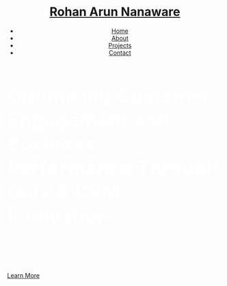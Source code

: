 
<!DOCTYPE html>
<html lang="en">
<head>
  <meta charset="utf-8">
  <meta name="viewport" content="width=device-width, initial-scale=1.0">

  <title>Rohan Arun Nanaware — Portfolio</title>
  <meta name="description" content="Salesforce Marketing Cloud Specialist | Data Analyst | Driving Personalisation & Insights">
  <meta name="keywords" content="Rohan Nanaware, Salesforce Developer, Data Analyst, Salesforce Marketing Cloud, Data Analytics, AMPscript, SQL">

  <!-- Animate.css -->
  <link rel="stylesheet" href="https://cdnjs.cloudflare.com/ajax/libs/animate.css/4.1.1/animate.min.css" crossorigin="anonymous" referrerpolicy="no-referrer" />

  <!-- Vendor CSS (CDN) -->
  <link href="https://cdn.jsdelivr.net/npm/bootstrap@5.3.3/dist/css/bootstrap.min.css" rel="stylesheet">
  <link href="https://cdn.jsdelivr.net/npm/bootstrap-icons@1.11.3/font/bootstrap-icons.css" rel="stylesheet">
  <link href="https://cdn.jsdelivr.net/npm/glightbox/dist/css/glightbox.min.css" rel="stylesheet">
  <link href="https://cdn.jsdelivr.net/npm/swiper@10/swiper-bundle.min.css" rel="stylesheet">

  <!-- Site CSS -->
  <link href="assets/css/style.css" rel="stylesheet">
</head>

<body>
  <!-- ======= Header ======= -->
  <header id="header" class="fixed-top">
    <div class="container d-flex align-items-center justify-content-between">
      <h1 class="logo m-0"><a href="index.html">Rohan Arun Nanaware</a></h1>
      <nav id="navbar" class="navbar">
        <ul>
          <li><a class="nav-link scrollto active" href="#hero">Home</a></li>
          <li><a class="nav-link scrollto" href="#about">About</a></li>
          <li><a class="nav-link scrollto" href="#services">Projects</a></li>
          <li><a class="nav-link scrollto" href="#contact">Contact</a></li>
        </ul>
        <i class="bi bi-list mobile-nav-toggle"></i>
      </nav>
    </div>
  </header>

  <!-- ======= Hero Section ======= -->
  <section id="hero" class="hero route bg-image" style="background-image: url(assets/img/hero.JPG); background-size: cover;">
    <div class="overlay-itro"></div>
    <div class="hero-content d-table w-100" style="min-height: 100vh;">
      <div class="d-table-cell align-middle">
        <div class="container text-center">
          <h1 class="hero-title mb-3 animate__animated animate__fadeInDown" style="font-size: clamp(24px, 5vw, 46px); color: #FFFFFF">
            Optimising Customer Engagement and Business Performance Through Data & CRM Innovation
          </h1>
          <p class="hero-description animate__animated animate__fadeInUp" style="color: #FFFFFF">
            Experienced in building scalable CRM architectures, advanced data models, and automation workflows that enhance campaign efficiency and compliance.
          </p>
          <p class="pt-3 animate__animated animate__fadeInUp">
            <a class="btn btn-primary px-4" href="#about" role="button">Learn More</a>
          </p>
        </div>
      </div>
    </div>
  </section>

  <main id="main">
    <!-- ======= About Section ======= -->
    <section id="about" class="about-mf sect-pt4 route py-5">
      <div class="container">
        <div class="row">
          <div class="col-sm-12">
            <div class="box-shadow-full p-4 rounded-3 bg-white">
              <div class="row g-4">
                <div class="col-md-6">
                  <div class="row g-3">
                    <div class="col-sm-6 col-md-5">
                      <div class="about-img">
                        <img src="assets/img/profile.jpg" class="img-fluid rounded shadow-sm" alt="Rohan Nanaware headshot">
                      </div>
                    </div>
                    <div class="col-sm-6 col-md-7">
                      <div class="about-info small">
                        <p><span class="title-s fw-semibold">Name: </span> <span>Rohan Arun Nanaware</span></p>
                        <p><span class="title-s fw-semibold">Profile: </span> <span>Salesforce Developer / Data Analyst</span></p>
                        <p><span class="title-s fw-semibold">Email: </span> <span><a href="mailto:rohanananaware@gmail.com">rohanananaware@gmail.com</a></span></p>
                        <p><span class="title-s fw-semibold">Phone: </span> <span><a href="tel:+14155686705">(415) 568 6705</a></span></p>
                        <p><span class="title-s fw-semibold">Degree: </span> <span>M.S. in Business Analytics</span></p>
                      </div>
                    </div>
                  </div>

                  <div class="skill-mf mt-3">
                    <p class="title-s h6">Skills</p>
                    <div class="skills-badges">
                      <span class="skill-badge">Salesforce Marketing Cloud</span>
                      <span class="skill-badge">SQL / SOQL</span>
                      <span class="skill-badge">AMPscript</span>
                      <span class="skill-badge">HTML</span>
                      <span class="skill-badge">CSS</span>
                      <span class="skill-badge">JavaScript</span>
                      <span class="skill-badge">Data Modelling</span>
                      <span class="skill-badge">Data Warehousing</span>
                      <span class="skill-badge">ETL / ELT</span>
                      <span class="skill-badge">Data Analytics & Visualisation</span>
                      <span class="skill-badge">Salesforce API (REST / SOAP)</span>
                      <span class="skill-badge">Java</span>
                      <span class="skill-badge">Spring Boot</span>
                      <span class="skill-badge">CRM Strategy</span>
                      <span class="skill-badge">Campaign Management</span>
                      <span class="skill-badge">A/B Testing</span>
                      <span class="skill-badge">Data Compliance & Governance</span>
                      <span class="skill-badge">Agile Delivery</span>
                      <span class="skill-badge">Git</span>
                      <span class="skill-badge">JIRA</span>
                    </div>
                  </div>
                </div>

                <div class="col-md-6">
                  <div class="about-me">
                    <div class="title-box-2">
                      <h5 class="title-left">About me</h5>
                    </div>
                    <p class="lead">
                      I am a Salesforce Marketing Cloud and Data Analytics professional with 4+ years of experience delivering scalable CRM, campaign automation, and data-driven solutions. Skilled in SQL, AMPscript, and Salesforce APIs, I specialise in transforming complex data into actionable insights that optimise customer engagement and business performance.
                    </p>
                    <p class="lead">
                      With a background in business analytics and computer engineering, I bridge the gap between marketing and technology by building data models, automation workflows, and compliance-ready solutions that drive measurable impact.
                    </p>
                  </div>
                </div>
              </div> <!-- row -->
            </div>
          </div>
        </div>
      </div>
    </section>

    <!-- ======= Projects Section ======= -->
    <section id="services" class="services-mf route py-5">
      <div class="container">
        <h2 class="title-left">Projects</h2>
        <div class="row gy-4" id="projects-wrapper">
          <!-- Cards injected from assets/js/main.js -->
        </div>
      </div>
    </section>

    <!-- ======= Contact Section ======= -->
    <section id="contact" class="footer-paralax bg-image sect-mt4 route py-5" style="background-image: url(assets/img/overlay-bg.jpg)">
      <div class="overlay-mf"></div>
      <div class="container">
        <div class="row">
          <div class="col-sm-12">
            <div class="contact-mf">
              <div class="box-shadow-full p-4 bg-white rounded-3">
                <div class="row">
                  <div class="col-md-6">
                    <div class="title-box-2 pt-2">
                      <h5 class="title-left">Get in Touch</h5>
                    </div>
                    <div class="more-info">
                      <p class="lead">
                        I’d love to hear from you! If you have questions or feedback about my work, please reach out.
                      </p>
                      <ul class="list-ico">
                        <li><span class="bi bi-geo-alt"></span> San Francisco, CA</li>
                        <li><span class="bi bi-phone"></span> 4155686705</li>
                        <li><span class="bi bi-envelope"></span> <a href="mailto:rohanananaware@gmail.com">rohanananaware@gmail.com</a></li>
                      </ul>
                    </div>
                    <div class="socials">
                      <ul class="list-inline">
                        <li class="list-inline-item"><a target="_blank" href="https://www.linkedin.com/in/rohan-nanaware"><span class="ico-circle"><i class="bi bi-linkedin"></i></span></a></li>
                        <li class="list-inline-item"><a target="_blank" href="https://github.com/RohanNanaware5916"><span class="ico-circle"><i class="bi bi-github"></i></span></a></li>
                        <!-- Instagram omitted -->
                      </ul>
                    </div>
                  </div>
                </div><!-- row -->
              </div>
            </div>
          </div>
        </div>
      </div>
    </section>
  </main>

  <a href="#" class="back-to-top d-flex align-items-center justify-content-center">
    <i class="bi bi-arrow-up-short"></i>
  </a>

  <!-- Vendor JS (CDN) -->
  <script src="https://cdn.jsdelivr.net/npm/bootstrap@5.3.3/dist/js/bootstrap.bundle.min.js"></script>
  <script src="https://cdn.jsdelivr.net/npm/glightbox/dist/js/glightbox.min.js"></script>
  <script src="https://cdn.jsdelivr.net/npm/swiper@10/swiper-bundle.min.js"></script>

  <!-- Site JS -->
  <script src="assets/js/main.js"></script>
</body>
</html>
